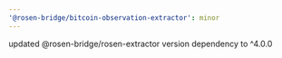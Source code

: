```yaml
---
'@rosen-bridge/bitcoin-observation-extractor': minor
---
```


updated @rosen-bridge/rosen-extractor version dependency to ^4.0.0
